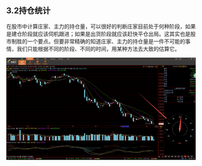 ## 3.2持仓统计

在股市中计算庄家、主力的持仓量，可以很好的判断庄家目前处于何种阶段，如果是建仓阶段就应该伺机跟进；如果是出货阶段就应该赶快平仓出局。这其实也是股市制胜的一个要点。但要非常精确的知道庄家、主力的持仓量是一件不可能的事情，我们只能根据不同的阶段、不同的时间，用某种方法去大致的估算它。

![](/assets/hld_chichangtj.png)


